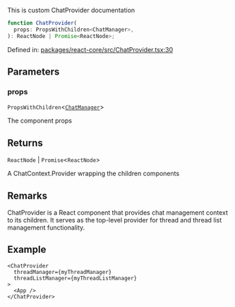 This is custom ChatProvider documentation

```ts
function ChatProvider(
  props: PropsWithChildren<ChatManager>,
): ReactNode | Promise<ReactNode>;
```

Defined in: [packages/react-core/src/ChatProvider.tsx:30](https://github.com/thesysdev/crayon/blob/808d53cdbf57dfd9386204060478ba44146d3921/js/packages/react-core/src/ChatProvider.tsx#L30)

## Parameters

### props

`PropsWithChildren`\<[`ChatManager`](../type-aliases/ChatManager.md)\>

The component props

## Returns

`ReactNode` \| `Promise`\<`ReactNode`\>

A ChatContext.Provider wrapping the children components

## Remarks

ChatProvider is a React component that provides chat management context to its children.
It serves as the top-level provider for thread and thread list management functionality.

## Example

```tsx
<ChatProvider
  threadManager={myThreadManager}
  threadListManager={myThreadListManager}
>
  <App />
</ChatProvider>
```
